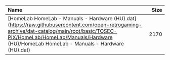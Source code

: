 |Name|Size|
|:---|---:|
|[HomeLab HomeLab - Manuals - Hardware (HU).dat](https://raw.githubusercontent.com/open-retrogaming-archive/dat-catalog/main/root/basic/TOSEC-PIX/HomeLab/HomeLab/Manuals/Hardware (HU)/HomeLab HomeLab - Manuals - Hardware (HU).dat)|2170|
